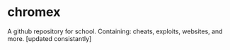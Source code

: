 # chromex
A github repository for school. Containing: cheats, exploits, websites, and more. [updated consistantly]
